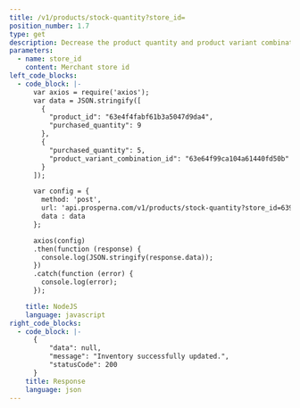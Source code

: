 ```yaml
---
title: /v1/products/stock-quantity?store_id=
position_number: 1.7
type: get
description: Decrease the product quantity and product variant combination quantity
parameters:
  - name: store_id
    content: Merchant store id
left_code_blocks:
  - code_block: |-
      var axios = require('axios');
      var data = JSON.stringify([
        {
          "product_id": "63e4f4fabf61b3a5047d9da4",
          "purchased_quantity": 9
        },
        {
          "purchased_quantity": 5,
          "product_variant_combination_id": "63e64f99ca104a61440fd50b"
        }
      ]);

      var config = {
        method: 'post',
        url: 'api.prosperna.com/v1/products/stock-quantity?store_id=639749a5cb1db88617891bf0',
        data : data
      };

      axios(config)
      .then(function (response) {
        console.log(JSON.stringify(response.data));
      })
      .catch(function (error) {
        console.log(error);
      });

    title: NodeJS
    language: javascript
right_code_blocks:
  - code_block: |-
      {
          "data": null,
          "message": "Inventory successfully updated.",
          "statusCode": 200
      }
    title: Response
    language: json
---
```

